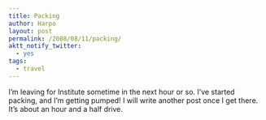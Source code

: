```yaml
---
title: Packing
author: Harpo
layout: post
permalink: /2008/08/11/packing/
aktt_notify_twitter:
  - yes
tags:
  - travel
---
```

I&#8217;m leaving for Institute sometime in the next hour or so. I&#8217;ve started packing, and I&#8217;m getting pumped! I will write another post once I get there. It&#8217;s about an hour and a half drive.